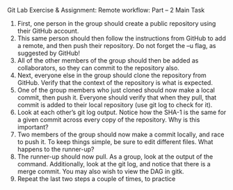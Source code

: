 Git Lab Exercise & Assignment: Remote workflow: Part – 2
Main Task
1. First, one person in the group should create a public repository using their GitHub account.
2. This same person should then follow the instructions from GitHub to add a remote, and then push their repository. Do not forget the –u flag, as suggested by GitHub!
3. All of the other members of the group should then be added as collaborators, so they can commit to the repository also.
4. Next, everyone else in the group should clone the repository from GitHub. Verify that the context of the repository is what is expected.
5. One of the group members who just cloned should now make a local commit, then push it. Everyone should verify that when they pull, that commit is added to their local repository (use git log to check for it).
6. Look at each other’s git log output. Notice how the SHA-1 is the same for a given commit across every copy of the repository. Why is this important?
7. Two members of the group should now make a commit locally, and race to push it. To keep things simple, be sure to edit different files. What happens to the runner-up?
8. The runner-up should now pull. As a group, look at the output of the command. Additionally, look at the git log, and notice that there is a merge commit. You may also wish to view the DAG in gitk.
9. Repeat the last two steps a couple of times, to practice
       
